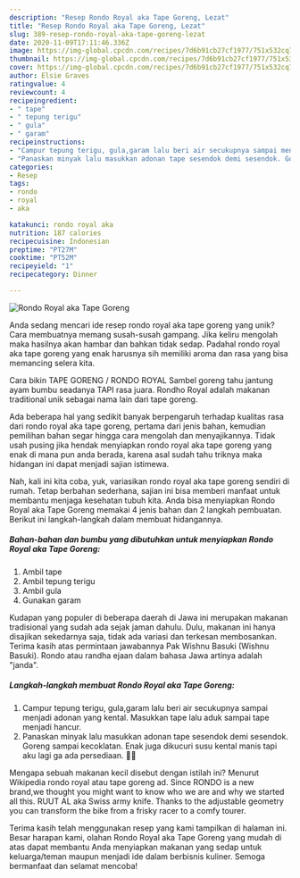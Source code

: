 ```yaml
---
description: "Resep Rondo Royal aka Tape Goreng, Lezat"
title: "Resep Rondo Royal aka Tape Goreng, Lezat"
slug: 389-resep-rondo-royal-aka-tape-goreng-lezat
date: 2020-11-09T17:11:46.336Z
image: https://img-global.cpcdn.com/recipes/7d6b91cb27cf1977/751x532cq70/rondo-royal-aka-tape-goreng-foto-resep-utama.jpg
thumbnail: https://img-global.cpcdn.com/recipes/7d6b91cb27cf1977/751x532cq70/rondo-royal-aka-tape-goreng-foto-resep-utama.jpg
cover: https://img-global.cpcdn.com/recipes/7d6b91cb27cf1977/751x532cq70/rondo-royal-aka-tape-goreng-foto-resep-utama.jpg
author: Elsie Graves
ratingvalue: 4
reviewcount: 4
recipeingredient:
- " tape"
- " tepung terigu"
- " gula"
- " garam"
recipeinstructions:
- "Campur tepung terigu, gula,garam lalu beri air secukupnya sampai menjadi adonan yang kental. Masukkan tape lalu aduk sampai tape menjadi hancur."
- "Panaskan minyak lalu masukkan adonan tape sesendok demi sesendok. Goreng sampai kecoklatan. Enak juga dikucuri susu kental manis tapi aku lagi ga ada persediaan. 🤭🤭"
categories:
- Resep
tags:
- rondo
- royal
- aka

katakunci: rondo royal aka 
nutrition: 187 calories
recipecuisine: Indonesian
preptime: "PT27M"
cooktime: "PT52M"
recipeyield: "1"
recipecategory: Dinner

---
```



![Rondo Royal aka Tape Goreng](https://img-global.cpcdn.com/recipes/7d6b91cb27cf1977/751x532cq70/rondo-royal-aka-tape-goreng-foto-resep-utama.jpg)

Anda sedang mencari ide resep rondo royal aka tape goreng yang unik? Cara membuatnya memang susah-susah gampang. Jika keliru mengolah maka hasilnya akan hambar dan bahkan tidak sedap. Padahal rondo royal aka tape goreng yang enak harusnya sih memiliki aroma dan rasa yang bisa memancing selera kita.

Cara bikin TAPE GORENG / RONDO ROYAL Sambel goreng tahu jantung ayam bumbu seadanya TAPI rasa juara. Rondho Royal adalah makanan traditional unik sebagai nama lain dari tape goreng.

Ada beberapa hal yang sedikit banyak berpengaruh terhadap kualitas rasa dari rondo royal aka tape goreng, pertama dari jenis bahan, kemudian pemilihan bahan segar hingga cara mengolah dan menyajikannya. Tidak usah pusing jika hendak menyiapkan rondo royal aka tape goreng yang enak di mana pun anda berada, karena asal sudah tahu triknya maka hidangan ini dapat menjadi sajian istimewa.


Nah, kali ini kita coba, yuk, variasikan rondo royal aka tape goreng sendiri di rumah. Tetap berbahan sederhana, sajian ini bisa memberi manfaat untuk membantu menjaga kesehatan tubuh kita. Anda bisa menyiapkan Rondo Royal aka Tape Goreng memakai 4 jenis bahan dan 2 langkah pembuatan. Berikut ini langkah-langkah dalam membuat hidangannya.

<!--inarticleads1-->

##### Bahan-bahan dan bumbu yang dibutuhkan untuk menyiapkan Rondo Royal aka Tape Goreng:

1. Ambil  tape
1. Ambil  tepung terigu
1. Ambil  gula
1. Gunakan  garam


Kudapan yang populer di beberapa daerah di Jawa ini merupakan makanan tradisional yang sudah ada sejak jaman dahulu. Dulu, makanan ini hanya disajikan sekedarnya saja, tidak ada variasi dan terkesan membosankan. Terima kasih atas permintaan jawabannya Pak Wishnu Basuki (Wishnu Basuki). Rondo atau randha ejaan dalam bahasa Jawa artinya adalah &#34;janda&#34;. 

<!--inarticleads2-->

##### Langkah-langkah membuat Rondo Royal aka Tape Goreng:

1. Campur tepung terigu, gula,garam lalu beri air secukupnya sampai menjadi adonan yang kental. Masukkan tape lalu aduk sampai tape menjadi hancur.
1. Panaskan minyak lalu masukkan adonan tape sesendok demi sesendok. Goreng sampai kecoklatan. Enak juga dikucuri susu kental manis tapi aku lagi ga ada persediaan. 🤭🤭


Mengapa sebuah makanan kecil disebut dengan istilah ini? Menurut Wikipedia rondo royal atau tape goreng ad. Since RONDO is a new brand,we thought you might want to know who we are and why we started all this. RUUT AL aka Swiss army knife. Thanks to the adjustable geometry you can transform the bike from a frisky racer to a comfy tourer. 

Terima kasih telah menggunakan resep yang kami tampilkan di halaman ini. Besar harapan kami, olahan Rondo Royal aka Tape Goreng yang mudah di atas dapat membantu Anda menyiapkan makanan yang sedap untuk keluarga/teman maupun menjadi ide dalam berbisnis kuliner. Semoga bermanfaat dan selamat mencoba!
